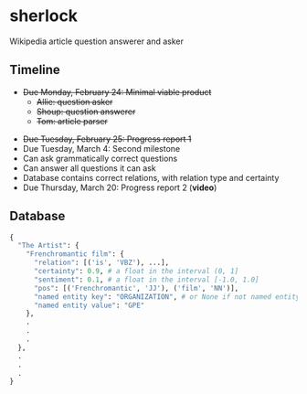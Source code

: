 sherlock
========

Wikipedia article question answerer and asker

## Timeline
- ~~Due Monday, February 24: Minimal viable product~~
  * ~~Allie: question asker~~
  * ~~Shoup: question answerer~~
  * ~~Tom: article parser~~
* ~~Due Tuesday, February 25: Progress report 1~~
* Due Tuesday, March 4: Second milestone
 * Can ask grammatically correct questions
 * Can answer all questions it can ask
 * Database contains correct relations, with relation type and certainty
* Due Thursday, March 20: Progress report 2 (**video**)

## Database
```python
{
  "The Artist": {
    "Frenchromantic film": {
      "relation": [('is', 'VBZ'), ...],
      "certainty": 0.9, # a float in the interval (0, 1]
      "sentiment": 0.1, # a float in the interval [-1.0, 1.0]
      "pos": [('Frenchromantic', 'JJ'), ('film', 'NN')],
      "named entity key": "ORGANIZATION", # or None if not named entity
      "named entity value": "GPE"
    },
    .
    .
    .
  },
  .
  .
  .
}
```
